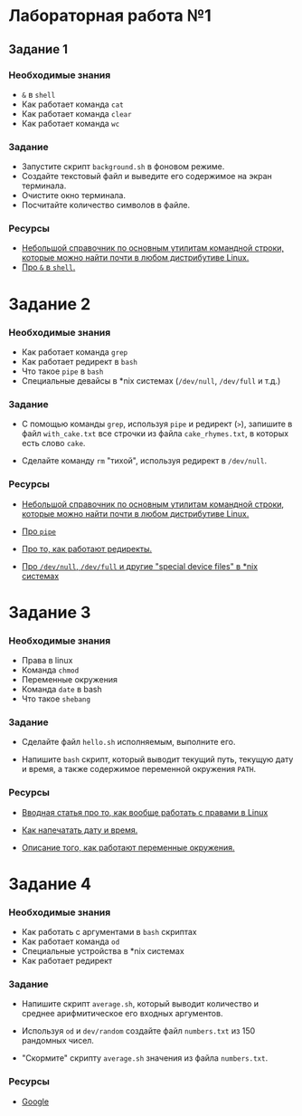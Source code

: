 # Лабораторная работа №1

## Задание 1

### Необходимые знания

- `&` в `shell`
- Как работает команда `cat`
- Как работает команда `clear`
- Как работает команда `wc`

### Задание

- Запустите скрипт `background.sh` в фоновом режиме.
- Создайте текстовый файл и выведите его содержимое на экран терминала.
- Очистите окно терминала.
- Посчитайте количество символов в файле.

### Ресурсы

- [Небольшой справочник по основным утилитам командной строки, которые можно найти почти в любом дистрибутиве Linux.](https://searchdatacenter.techtarget.com/tutorial/77-Linux-commands-and-utilities-youll-actually-use)
- [Про `&` в `shell`.](https://stackoverflow.com/questions/13338870/what-does-at-the-end-of-a-linux-command-mean)

# Задание 2

### Необходимые знания

- Как работает команда `grep`
- Как работает редирект в `bash`
- Что такое `pipe` в `bash`
- Специальные девайсы в \*nix системах (`/dev/null`, `/dev/full` и т.д.)

### Задание

- С помощью команды `grep`, используя `pipe` и редирект (`>`), запишите в файл `with_cake.txt` все строчки из файла `cake_rhymes.txt`, в которых есть слово `cake`.

- Сделайте команду `rm` "тихой", используя редирект в `/dev/null`.

### Ресурсы

- [Небольшой справочник по основным утилитам командной строки, которые можно найти почти в любом дистрибутиве Linux.](https://searchdatacenter.techtarget.com/tutorial/77-Linux-commands-and-utilities-youll-actually-use)

- [Про `pipe`](https://www.geeksforgeeks.org/piping-in-unix-or-linux/)

- [Про то, как работают редиректы.](https://www.baeldung.com/linux/stream-redirections)

- [Про `/dev/null`, `/dev/full` и другие "special device files" в \*nix системах](https://en.wikipedia.org/wiki/Device_file#Pseudo-devices)

# Задание 3

### Необходимые знания

- Права в linux
- Команда `chmod`
- Переменные окружения
- Команда `date` в bash
- Что такое `shebang`

### Задание

- Сделайте файл `hello.sh` исполняемым, выполните его.

- Напишите `bash` скрипт, который выводит текущий путь, текущую дату и время, а также содержимое переменной окружения `PATH`.

### Ресурсы

- [Вводная статья про то, как вообще работать с правами в Linux](https://www.redhat.com/en/blog/linux-file-permissions-explained)

- [Как напечатать дату и время.](https://unix.stackexchange.com/questions/85982/date-time-in-linux-bash)

- [Описание того, как работают переменные окружения.](https://www.digitalocean.com/community/tutorials/how-to-read-and-set-environmental-and-shell-variables-on-a-linux-vps)

# Задание 4

### Необходимые знания

- Как работать с аргументами в `bash` скриптах
- Как работает команда `od`
- Специальные устройства в \*nix системах
- Как работает редирект

### Задание

- Напишите скрипт `average.sh`, который выводит количество и среднее арифмитическое его входных аргументов.

- Используя `od` и `dev/random` создайте файл `numbers.txt` из 150 рандомных чисел.

- "Скормите" скрипту `average.sh` значения из файла `numbers.txt`.

### Ресурсы

- [Google](https://www.google.com)
